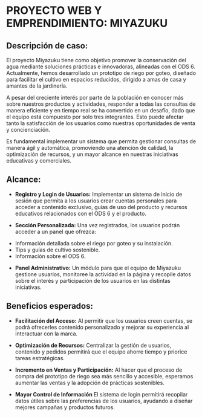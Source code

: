 # PROYECTO WEB Y EMPRENDIMIENTO: MIYAZUKU

## Descripción de caso:

El proyecto Miyazuku tiene como objetivo promover la conservación del agua mediante soluciones prácticas e innovadoras, alineadas con el ODS 6. Actualmente, hemos desarrollado un prototipo de riego por goteo, diseñado para facilitar el cultivo en espacios reducidos, dirigido a amas de casa y amantes de la jardinería.

A pesar del creciente interés por parte de la población en conocer más sobre nuestros productos y actividades, responder a todas las consultas de manera eficiente y en tiempo real se ha convertido en un desafío, dado que el equipo está compuesto por solo tres integrantes. Esto puede afectar tanto la satisfacción de los usuarios como nuestras oportunidades de venta y concienciación.

Es fundamental implementar un sistema que permita gestionar consultas de manera ágil y automática, promoviendo una atención de calidad, la optimización de recursos, y un mayor alcance en nuestras iniciativas educativas y comerciales.

## Alcance:

* **Registro y Login de Usuarios:** Implementar un sistema de inicio de sesión que permita a los usuarios crear cuentas personales para acceder a contenido exclusivo, guías de uso del producto y recursos educativos relacionados con el ODS 6 y el producto.

* **Sección Personalizada:** Una vez registrados, los usuarios podrán acceder a un panel que ofrezca:

- Información detallada sobre el riego por goteo y su instalación.
- Tips y guías de cultivo sostenible.
- Información sobre el ODS 6.  

* **Panel Administrativo:** Un módulo para que el equipo de Miyazuku gestione usuarios, monitoree la actividad en la página y recopile datos sobre el interés y participación de los usuarios en las distintas iniciativas.

## Beneficios esperados: 

* **Facilitación del Acceso:** Al permitir que los usuarios creen cuentas, se podrá ofrecerles contenido personalizado y mejorar su experiencia al interactuar con la marca.

* **Optimización de Recursos:** Centralizar la gestión de usuarios, contenido y pedidos permitirá que el equipo ahorre tiempo y priorice tareas estratégicas.

* **Incremento en Ventas y Participación:** Al hacer que el proceso de compra del prototipo de riego sea más sencillo y accesible, esperamos aumentar las ventas y la adopción de prácticas sostenibles.

* **Mayor Control de Información** El sistema de login permitirá recopilar datos útiles sobre las preferencias de los usuarios, ayudando a diseñar mejores campañas y productos futuros.

